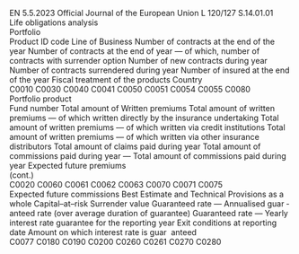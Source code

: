 EN  5.5.2023 Official Journal of the European Union L 120/127
 S.14.01.01  
Life obligations analysis  
Portfolio  
Product ID code  Line of Business  Number of 
contracts at the 
end of the year  Number of contracts at the 
end of year — of which, 
number of contracts with 
surrender option  Number of new 
contracts 
during year  Number of contracts 
surrendered during year  Number of 
insured at the 
end of the year  Fiscal treatment 
of the products  Country  
C0010  C0030  C0040  C0041  C0050  C0051  C0054  C0055  C0080  
Portfolio product  
Fund number  Total amount of 
Written 
premiums  Total amount of written 
premiums — of which 
written directly by the 
insurance undertaking  Total amount of 
written premiums — 
of which written via 
credit institutions  Total amount of 
written premiums — 
of which written via 
other insurance 
distributors  Total amount of 
claims paid during 
year  Total amount of 
commissions paid during 
year — Total amount of 
commissions paid during 
year  Expected future 
premiums  
(cont.)  
C0020  C0060  C0061  C0062  C0063  C0070  C0071  C0075  
Expected future 
commissions  Best Estimate 
and Technical 
Provisions as a 
whole  Capital–at–risk  Surrender value  Guaranteed rate — 
Annualised guar ­
anteed rate (over 
average duration of 
guarantee)  Guaranteed rate — 
Yearly interest rate 
guarantee for the 
reporting year  Exit conditions at reporting 
date  Amount on 
which interest 
rate is guar ­
anteed  
C0077  C0180  C0190  C0200  C0260  C0261  C0270  C0280